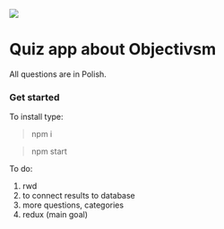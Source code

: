 ![](https://user-images.githubusercontent.com/22203423/45114111-63839a00-b14c-11e8-8b12-b39e00c36e2a.png)

# Quiz app about Objectivsm 

All questions are in Polish.

### Get started
To install type:

> npm i

> npm start

To do:
1. rwd 
2. to connect results to database
3. more questions, categories
4. redux (main goal)


